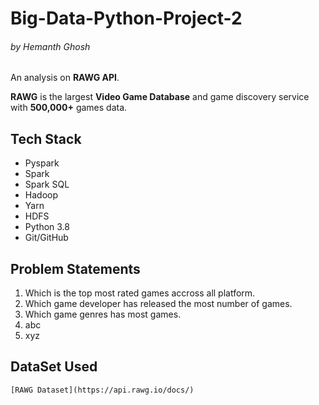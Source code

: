 # Big-Data-Python-Project-2 
###### by Hemanth Ghosh

An analysis on **RAWG API**.

**RAWG** is the largest **Video Game Database** and game discovery service with **500,000+** games data.



## Tech Stack

* Pyspark
* Spark
* Spark SQL
* Hadoop
* Yarn
* HDFS
* Python 3.8
* Git/GitHub
  
## Problem Statements
  1. Which is the top most rated games accross all platform.
  2. Which game developer has released the most number of games.
  3. Which game genres has most games.
  4. abc
  5. xyz

## DataSet Used

    [RAWG Dataset](https://api.rawg.io/docs/)
